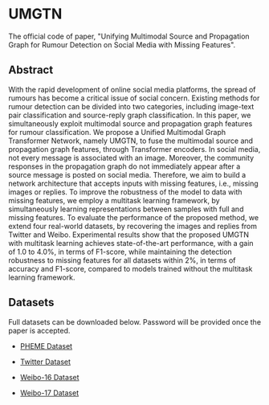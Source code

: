 # UMGTN
The official code of paper, "Unifying Multimodal Source and Propagation Graph for Rumour Detection on Social Media with Missing Features".

## Abstract
With the rapid development of online social media platforms, the spread of rumours has become a critical issue of social concern. Existing methods for rumour detection can be divided into two categories, including image-text pair classification and source-reply graph classification. In this paper, we simultaneously exploit multimodal source and propagation graph features for rumour classification. We propose a Unified Multimodal Graph Transformer Network, namely UMGTN, to fuse the multimodal source and propagation graph features, through Transformer encoders. In social media, not every message is associated with an image. Moreover, the community responses in the propagation graph do not immediately appear after a source message is posted on social media. Therefore, we aim to build a network architecture that accepts inputs with missing features, i.e., missing images or replies. To improve the robustness of the model to data with missing features, we employ a multitask learning framework, by simultaneously learning representations between samples with full and missing features. To evaluate the performance of the proposed method, we extend four real-world datasets, by recovering the images and replies from Twitter and Weibo. Experimental results show that the proposed UMGTN with multitask learning achieves state-of-the-art performance, with a gain of 1.0 to 4.0%, in terms of F1-score, while maintaining the detection robustness to missing features for all datasets within 2%, in terms of accuracy and F1-score, compared to models trained without the multitask learning framework.

## Datasets
Full datasets can be downloaded below. Password will be provided once the paper is accepted.

- [PHEME Dataset](https://connectpolyu-my.sharepoint.com/:u:/g/personal/15083269d_connect_polyu_hk/EWMDKoZhXfNBsjZy0IHwss0B50OhrxctkUWbAiOpq3cuXQ?e=XcTKgo)

- [Twitter Dataset](https://connectpolyu-my.sharepoint.com/:u:/g/personal/15083269d_connect_polyu_hk/EXvz_v8eypRPpa9tGDh79MsB9rPvDrmlNZBwPrh8zHt38w?e=JvNJsl)

- [Weibo-16 Dataset](https://connectpolyu-my.sharepoint.com/:u:/g/personal/15083269d_connect_polyu_hk/EU5duP8NOKtOlvHmpCLp0dEB06TYkwWfhUUyyMEvkFQN1A?e=P8bNqP)

- [Weibo-17 Dataset](https://connectpolyu-my.sharepoint.com/:u:/g/personal/15083269d_connect_polyu_hk/EQfnvtPJPU9DmmyRp1UST8UBjK-MolS9mx2DevZJ8vgoEg?e=SXCxQJ)
